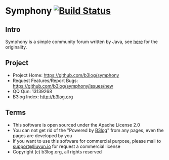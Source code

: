 # Symphony [![Build Status](https://img.shields.io/travis/b3log/b3log-symphony.svg?style=flat)](https://travis-ci.org/b3log/b3log-symphony)

## Intro

Symphony is a simple community forum written by Java, see [here](http://symphony.b3log.org/about) for the originality.

## Project

* Project Home: https://github.com/b3log/symphony
* Request Features/Report Bugs: https://github.com/b3log/symphony/issues/new
* QQ Qun: 13139268
* B3log Index: http://b3log.org

## Terms

* This software is open sourced under the Apache License 2.0
* You can not get rid of the "Powered by [B3log](http://b3log.org)" from any pages, even the pages are developed by you 
* If you want to use this software for commercial purpose, please mail to support@liuyun.io for request a commercial license
* Copyright (c) b3log.org, all rights reserved
